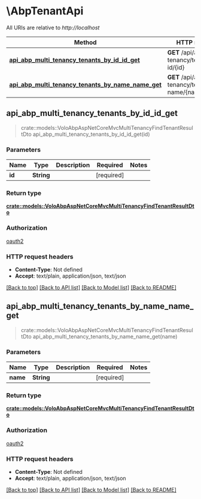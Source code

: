 # \AbpTenantApi

All URIs are relative to *http://localhost*

Method | HTTP request | Description
------------- | ------------- | -------------
[**api_abp_multi_tenancy_tenants_by_id_id_get**](AbpTenantApi.md#api_abp_multi_tenancy_tenants_by_id_id_get) | **GET** /api/abp/multi-tenancy/tenants/by-id/{id} | 
[**api_abp_multi_tenancy_tenants_by_name_name_get**](AbpTenantApi.md#api_abp_multi_tenancy_tenants_by_name_name_get) | **GET** /api/abp/multi-tenancy/tenants/by-name/{name} | 



## api_abp_multi_tenancy_tenants_by_id_id_get

> crate::models::VoloAbpAspNetCoreMvcMultiTenancyFindTenantResultDto api_abp_multi_tenancy_tenants_by_id_id_get(id)


### Parameters


Name | Type | Description  | Required | Notes
------------- | ------------- | ------------- | ------------- | -------------
**id** | **String** |  | [required] |

### Return type

[**crate::models::VoloAbpAspNetCoreMvcMultiTenancyFindTenantResultDto**](Volo.Abp.AspNetCore.Mvc.MultiTenancy.FindTenantResultDto.md)

### Authorization

[oauth2](../README.md#oauth2)

### HTTP request headers

- **Content-Type**: Not defined
- **Accept**: text/plain, application/json, text/json

[[Back to top]](#) [[Back to API list]](../README.md#documentation-for-api-endpoints) [[Back to Model list]](../README.md#documentation-for-models) [[Back to README]](../README.md)


## api_abp_multi_tenancy_tenants_by_name_name_get

> crate::models::VoloAbpAspNetCoreMvcMultiTenancyFindTenantResultDto api_abp_multi_tenancy_tenants_by_name_name_get(name)


### Parameters


Name | Type | Description  | Required | Notes
------------- | ------------- | ------------- | ------------- | -------------
**name** | **String** |  | [required] |

### Return type

[**crate::models::VoloAbpAspNetCoreMvcMultiTenancyFindTenantResultDto**](Volo.Abp.AspNetCore.Mvc.MultiTenancy.FindTenantResultDto.md)

### Authorization

[oauth2](../README.md#oauth2)

### HTTP request headers

- **Content-Type**: Not defined
- **Accept**: text/plain, application/json, text/json

[[Back to top]](#) [[Back to API list]](../README.md#documentation-for-api-endpoints) [[Back to Model list]](../README.md#documentation-for-models) [[Back to README]](../README.md)

